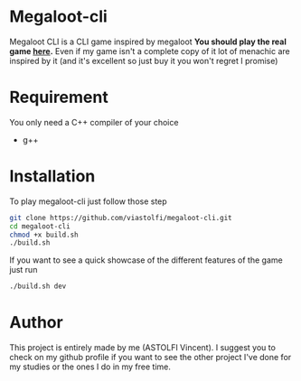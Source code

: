 # Megaloot-cli

Megaloot CLI is a CLI game inspired by megaloot __You should play the real game [here](https://store.steampowered.com/app/2440380/Megaloot/).__ 
Even if my game isn't a complete copy of it lot of menachic are inspired by it (and it's excellent so just buy it you won't regret I promise)

# Requirement 

You only need a C++ compiler of your choice

* g++

# Installation

To play megaloot-cli just follow those step 

```bash
git clone https://github.com/viastolfi/megaloot-cli.git
cd megaloot-cli
chmod +x build.sh
./build.sh
```

If you want to see a quick showcase of the different features of the game just run 

```bash
./build.sh dev
```

# Author 

This project is entirely made by me (ASTOLFI Vincent). I suggest you to check on my github profile if you want to see the other project I've done for my studies or the ones I do in my free time.

